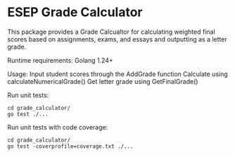 # ESEP Grade Calculator

This package provides a Grade Calcualtor for calculating weighted final scores based on assignments, exams, and essays and outputting as a letter grade.

Runtime requirements:
Golang 1.24+

Usage:
Input student scores through the AddGrade function 
Calculate using calculateNumericalGrade()
Get letter grade using GetFinalGrade()

Run unit tests:
```
cd grade_calculator/
go test ./...
```

Run unit tests with code coverage:
```
cd grade_calculator/
go test -coverprofile=coverage.txt ./...
```